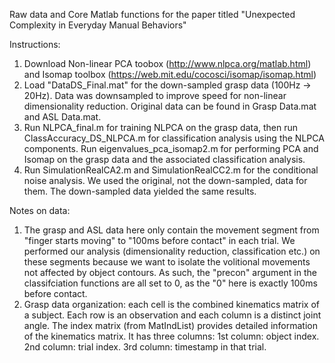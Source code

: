 
Raw data and Core Matlab functions for the paper titled "Unexpected Complexity in Everyday Manual Behaviors"

Instructions:
1. Download Non-linear PCA toobox (http://www.nlpca.org/matlab.html) and Isomap toolbox (https://web.mit.edu/cocosci/isomap/isomap.html)
2. Load "DataDS_Final.mat" for the down-sampled grasp data (100Hz -> 20Hz). Data was downsampled to improve speed for non-linear dimensionality reduction. Original data can be found in Grasp Data.mat and ASL Data.mat.
3. Run NLPCA_final.m for training NLPCA on the grasp data, then run ClassAccuracy_DS_NLPCA.m for classification analysis using the NLPCA components. Run eigenvalues_pca_isomap2.m for performing PCA and Isomap on the grasp data and the associated classification analysis.
4. Run SimulationRealCA2.m and SimulationRealCC2.m for the conditional noise analysis. We used the original, not the down-sampled, data for them. The down-sampled data yielded the same results. 

Notes on data:

1. The grasp and ASL data here only contain the movement segment from "finger starts moving" to "100ms before contact" in each trial. We performed our analysis (dimensionality reduction, classification etc.) on these segments because we want to isolate the volitional movements not affected by object contours. As such, the "precon" argument in the classifciation functions are all set to 0, as the "0" here is exactly 100ms before contact. 
2. Grasp data organization: each cell is the combined kinematics matrix of a subject. Each row is an observation and each column is a distinct joint angle. The index matrix (from MatIndList) provides detailed information of the kinematics matrix. It has three columns: 1st column: object index. 2nd column: trial index. 3rd column: timestamp in that trial. 
